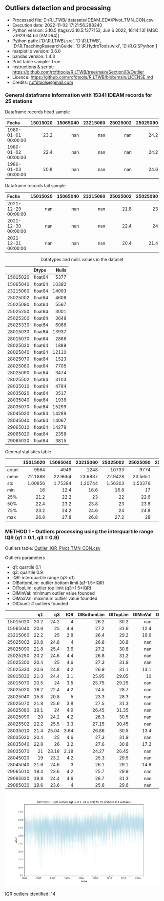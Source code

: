 ## Outliers detection and processing

* Processed file: D:/R.LTWB/.datasets/IDEAM_EDA/Pivot_TMN_CON.csv
* Execution date: 2022-11-02 17:21:56.288240
* Python version: 3.10.5 (tags/v3.10.5:f377153, Jun  6 2022, 16:14:13) [MSC v.1929 64 bit (AMD64)]
* Python path: ['D:\\R.LTWB\\.src', 'D:\\R.LTWB', 'D:\\R.TeachingResearchGuide', 'D:\\R.HydroTools.wiki', 'D:\\R.GISPython']
* matplotlib version: 3.6.0
* pandas version: 1.4.3
* Print table sample: True
* Instructions & script: https://github.com/rcfdtools/R.LTWB/tree/main/Section03/Outlier
* Licence: https://github.com/rcfdtools/R.LTWB/blob/main/LICENSE.md
* Credits: r.cfdtools@gmail.com


### General dataframe information with 15341 IDEAM records for 25 stations

Dataframe records head sample

| Fecha               |   15015020 |   15065040 |   23215060 |   25025002 |   25025090 |   25025250 |   25025300 |   25025330 |   28015030 |   28015070 |   28025020 |   28025040 |   28025070 |   28025080 |   28025090 |   28025502 |   28035010 |   28035020 |   28035040 |   28035070 |   28045020 |   28045040 |   29065010 |   29065020 |   29065030 |
|:--------------------|-----------:|-----------:|-----------:|-----------:|-----------:|-----------:|-----------:|-----------:|-----------:|-----------:|-----------:|-----------:|-----------:|-----------:|-----------:|-----------:|-----------:|-----------:|-----------:|-----------:|-----------:|-----------:|-----------:|-----------:|-----------:|
| 1980-01-01 00:00:00 |       23.2 |        nan |        nan |        nan |       24.2 |        nan |        nan |        nan |      nan   |       23   |        nan |       20.2 |       22.8 |       21.8 |        nan |        nan |      nan   |       19.4 |        nan |        nan |        nan |        nan |       21.4 |        nan |       21.4 |
| 1980-01-02 00:00:00 |       22.4 |        nan |        nan |        nan |       24.2 |        nan |        nan |        nan |       23.3 |       23.5 |        nan |       21   |       23.4 |       21.6 |        nan |         24 |      nan   |       19.6 |        nan |        nan |        nan |        nan |      nan   |        nan |       21.8 |
| 1980-01-03 00:00:00 |       20.8 |        nan |        nan |        nan |       24.6 |        nan |        nan |        nan |       24   |      nan   |        nan |       19.8 |       23.4 |       21.4 |        nan |        nan |       22.4 |       19   |        nan |        nan |        nan |        nan |      nan   |        nan |      nan   |

Dataframe records tail sample

| Fecha               |   15015020 |   15065040 |   23215060 |   25025002 |   25025090 |   25025250 |   25025300 |   25025330 |   28015030 |   28015070 |   28025020 |   28025040 |   28025070 |   28025080 |   28025090 |   28025502 |   28035010 |   28035020 |   28035040 |   28035070 |   28045020 |   28045040 |   29065010 |   29065020 |   29065030 |
|:--------------------|-----------:|-----------:|-----------:|-----------:|-----------:|-----------:|-----------:|-----------:|-----------:|-----------:|-----------:|-----------:|-----------:|-----------:|-----------:|-----------:|-----------:|-----------:|-----------:|-----------:|-----------:|-----------:|-----------:|-----------:|-----------:|
| 2021-12-29 00:00:00 |        nan |        nan |        nan |       21.8 |       23   |       24.8 |       23.2 |         23 |        nan |       21.8 |       18.8 |        nan |       23   |        nan |       21.2 |        nan |       22.6 |       22.8 |       25.4 |        nan |        nan |        nan |        nan |       25   |        nan |
| 2021-12-30 00:00:00 |        nan |        nan |        nan |       22.4 |       24   |       24.4 |       22.6 |         24 |        nan |       21   |       18.2 |        nan |       22.8 |        nan |       20   |        nan |       20.8 |       22.4 |       24.4 |        nan |        nan |        nan |        nan |       24.8 |        nan |
| 2021-12-31 00:00:00 |        nan |        nan |        nan |       20.4 |       21.4 |       24.2 |       22   |        nan |        nan |       20.2 |       20.2 |        nan |       22   |        nan |       21.2 |        nan |       20.8 |       22   |       24   |        nan |        nan |        nan |        nan |       25.4 |        nan |

<div align="center">

Datatypes and nulls values in the dataset

</div>


<div align="center">

|          | Dtype   |   Nulls |
|---------:|:--------|--------:|
| 15015020 | float64 |    5377 |
| 15065040 | float64 |   10392 |
| 23215060 | float64 |   14093 |
| 25025002 | float64 |    4608 |
| 25025090 | float64 |    5567 |
| 25025250 | float64 |    3001 |
| 25025300 | float64 |    3648 |
| 25025330 | float64 |    6066 |
| 28015030 | float64 |   13937 |
| 28015070 | float64 |    2866 |
| 28025020 | float64 |    1889 |
| 28025040 | float64 |   12110 |
| 28025070 | float64 |    1523 |
| 28025080 | float64 |    7705 |
| 28025090 | float64 |    3474 |
| 28025502 | float64 |    3103 |
| 28035010 | float64 |    4784 |
| 28035020 | float64 |    3517 |
| 28035040 | float64 |    1936 |
| 28035070 | float64 |   15299 |
| 28045020 | float64 |   14289 |
| 28045040 | float64 |   14067 |
| 29065010 | float64 |   14278 |
| 29065020 | float64 |    2358 |
| 29065030 | float64 |    3815 |

</div>


General statistics table

<div align="center">

|       |   15015020 |   15065040 |   23215060 |    25025002 |   25025090 |    25025250 |    25025300 |   25025330 |   28015030 |    28015070 |    28025020 |   28025040 |    28025070 |   28025080 |    28025090 |    28025502 |    28035010 |    28035020 |    28035040 |   28035070 |   28045020 |   28045040 |   29065010 |    29065020 |    29065030 |
|:------|-----------:|-----------:|-----------:|------------:|-----------:|------------:|------------:|-----------:|-----------:|------------:|------------:|-----------:|------------:|-----------:|------------:|------------:|------------:|------------:|------------:|-----------:|-----------:|-----------:|-----------:|------------:|------------:|
| count | 9964       | 4949       | 1248       | 10733       | 9774       | 12340       | 11693       |  9275      | 1404       | 12475       | 13452       | 3231       | 13818       | 7636       | 11867       | 12238       | 10557       | 11824       | 13405       |   42       | 1052       | 1274       | 1063       | 12983       | 11526       |
| mean  |   22.1888  |   22.9664  |   23.6837  |    22.9428  |   23.5651  |    22.3963  |    22.9902  |    22.7791 |   22.9291  |    22.34    |    20.547   |   18.674   |    23.7666  |   21.7751  |    22.4272  |    23.8861  |    23.3278  |    22.8005  |    24.269   |   22.0286  |   21.2974  |   23.128   |   21.3162  |    22.327   |    21.8104  |
| std   |    1.60856 |    1.75384 |    1.20744 |     1.56303 |    1.53376 |     1.63717 |     1.75271 |     1.6933 |    1.32774 |     1.33165 |     1.73534 |    2.11514 |     1.54724 |    1.87894 |     1.67337 |     1.27915 |     1.49337 |     1.82844 |     1.23846 |    1.01844 |    1.79272 |    1.26701 |    1.60256 |     1.85521 |     1.55983 |
| min   |   16       |   12.4     |   16.6     |    16.8     |   17       |    17       |    15.4     |    13.1    |   10       |    15.4     |    12       |    8.4     |    17.4     |   15.2     |    15       |    18.4     |    13.4     |    15.8     |    17.2     |   20.6     |   14.6     |   14.6     |   15.2     |    14.2     |    14       |
| 25%   |   21.2     |   22.2     |   23       |    22       |   22.6     |    21.2     |    22       |    21.8    |   22.2     |    21.5     |    19.6     |   18       |    22.8     |   20.4     |    21.6     |    23       |    22.6     |    21.8     |    23.4     |   21.4     |   20.2     |   22.4     |   20.4     |    21.2     |    20.8     |
| 50%   |   22.4     |   23.2     |   23.8     |    23       |   23.6     |    22.4     |    23.2     |    23      |   23       |    22.5     |    20.8     |   19.2     |    23.8     |   22.2     |    22.8     |    23.8     |    23.4     |    23       |    24.2     |   21.8     |   21.6     |   23.2     |   21.4     |    22.6     |    22       |
| 75%   |   23.2     |   24.2     |   24.6     |    24       |   24.8     |    23.8     |    24.2     |    24      |   23.8     |    23.2     |    21.8     |   20       |    25       |   23.2     |    23.6     |    24.8     |    24.2     |    24       |    25       |   22.6     |   22.6     |   24       |   22.4     |    23.6     |    23       |
| max   |   26.8     |   27.8     |   26.8     |    27.2     |   28       |    27.1     |    27.8     |    28.6    |   26.8     |    26.2     |    26       |   27.4     |    28.6     |   27       |    27.4     |    28.6     |    28.8     |    28.6     |    28.6     |   25.6     |   26.4     |   26.6     |   25.2     |    27.4     |    27       |

</div>

### METHOD 1 - Outliers processing using the interquartile range IQR (q1 = 0.1, q3 = 0.9)

Outliers table: [Outlier_IQR_Pivot_TMN_CON.csv](../../.datasets/IDEAM_Outlier/Outlier_IQR_Pivot_TMN_CON.csv)

Outliers parameters
* q1: quartile 0.1
* q3: quartile 0.9
* IQR: interquartile range (q3-q1)
* OlBottomLim: outlier bottom limit (q1-1.5*IQR)
* OlTopLim: outlier top limit (q3+1.5*IQR)
* OlMinVal: minimum outlier value founded
* OlMaxVal: maximum outlier value founded
* OlCount: # outliers founded


<div align="center">

|          |   q1 |    q3 |   IQR |   OlBottomLim |   OlTopLim |   OlMinVal |   OlMaxVal |   OlCount |
|---------:|-----:|------:|------:|--------------:|-----------:|-----------:|-----------:|----------:|
| 15015020 | 20.2 | 24.2  |  4    |         26.2  |      30.2  |      nan   |      nan   |         0 |
| 15065040 | 20.6 | 25    |  4.4  |         27.2  |      31.6  |       12.4 |       12.4 |         1 |
| 23215060 | 22.2 | 25    |  2.8  |         26.4  |      29.2  |       16.6 |       17.2 |         2 |
| 25025002 | 20.8 | 24.8  |  4    |         26.8  |      30.8  |      nan   |      nan   |         0 |
| 25025090 | 21.8 | 25.4  |  3.6  |         27.2  |      30.8  |      nan   |      nan   |         0 |
| 25025250 | 20.2 | 24.6  |  4.4  |         26.8  |      31.2  |      nan   |      nan   |         0 |
| 25025300 | 20.4 | 25    |  4.6  |         27.3  |      31.9  |      nan   |      nan   |         0 |
| 25025330 | 20.6 | 24.8  |  4.2  |         26.9  |      31.1  |       13.1 |       14.2 |         5 |
| 28015030 | 21.3 | 24.4  |  3.1  |         25.95 |      29.05 |       10   |       10   |         1 |
| 28015070 | 20.5 | 24    |  3.5  |         25.75 |      29.25 |      nan   |      nan   |         0 |
| 28025020 | 18.2 | 22.4  |  4.2  |         24.5  |      28.7  |      nan   |      nan   |         0 |
| 28025040 | 15.8 | 20.8  |  5    |         23.3  |      28.3  |      nan   |      nan   |         0 |
| 28025070 | 21.8 | 25.6  |  3.8  |         27.5  |      31.3  |      nan   |      nan   |         0 |
| 28025080 | 19.1 | 24    |  4.9  |         26.45 |      31.35 |      nan   |      nan   |         0 |
| 28025090 | 20   | 24.2  |  4.2  |         26.3  |      30.5  |      nan   |      nan   |         0 |
| 28025502 | 22.2 | 25.5  |  3.3  |         27.15 |      30.45 |      nan   |      nan   |         0 |
| 28035010 | 21.4 | 25.04 |  3.64 |         26.86 |      30.5  |       13.4 |       13.4 |         1 |
| 28035020 | 20.4 | 25    |  4.6  |         27.3  |      31.9  |      nan   |      nan   |         0 |
| 28035040 | 22.8 | 26    |  3.2  |         27.6  |      30.8  |       17.2 |       17.2 |         2 |
| 28035070 | 21   | 23.18 |  2.18 |         24.27 |      26.45 |      nan   |      nan   |         0 |
| 28045020 | 19   | 23.2  |  4.2  |         25.3  |      29.5  |      nan   |      nan   |         0 |
| 28045040 | 21.6 | 24.6  |  3    |         26.1  |      29.1  |       14.6 |       17   |         2 |
| 29065010 | 19.4 | 23.6  |  4.2  |         25.7  |      29.9  |      nan   |      nan   |         0 |
| 29065020 | 19.8 | 24.4  |  4.6  |         26.7  |      31.3  |      nan   |      nan   |         0 |
| 29065030 | 19.6 | 23.6  |  4    |         25.6  |      29.6  |      nan   |      nan   |         0 |

</div>


![R.LTWB](Outlier_IQR_Pivot_TMN_CON.csv.png)

IQR outliers identified: 14
